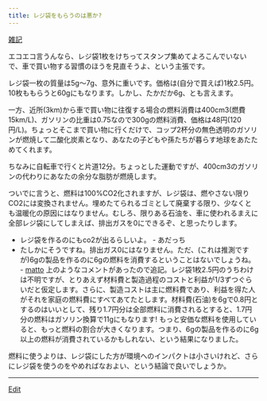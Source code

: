 ```yaml
---
title: レジ袋をもらうのは悪か?
---
```

[雑記](/雑記)

エコエコ言うんなら、レジ袋1枚をけちってスタンプ集めてよろこんでいないで、車で買い物する習慣のほうを見直そうよ、という主張です。



レジ袋一枚の質量は5g〜7g、意外に重いです。価格は(自分で買えば)1枚2.5円。10枚ももらうと60gにもなります。しかし、たかだか6g、とも言えます。



一方、近所(3km)から車で買い物に往復する場合の燃料消費は400cm3(燃費15km/L)、ガソリンの比重は0.75なので300gの燃料消費、価格は48円(120円/L)。ちょっとそこまで買い物に行くだけで、コップ2杯分の無色透明のガソリンが燃焼して二酸化炭素となり、あなたの子どもや孫たちが暮らす地球をあたためてくれます。



ちなみに自転車で行くと片道12分。ちょっとした運動ですが、400cm3のガソリンの代わりにあなたの余分な脂肪が燃焼します。



ついでに言うと、燃料は100%CO2化されますが、レジ袋は、燃やさない限りCO2には変換されません。埋めたてられるゴミとして廃棄する限り、少なくとも温暖化の原因にはなりません。むしろ、限りある石油を、車に使われるまえに全部レジ袋にしてしまえば、排出ガスを0にできるぞ、と思ったりします。

* レジ袋を作るのにもco2が出るらしいよ。 - あだっち 
* たしかにそうですね。排出ガス0にはなりません。ただ、(これは推測ですが)6gの製品を作るのに6gの燃料を消費するということはないでしょうね。 - [matto](/matto) 
上のようなコメントがあったので追記。レジ袋1枚2.5円のうちわけは不明ですが、とりあえず材料費と製造過程のコストと利益が1/3ずつぐらいだと仮定します。さらに、製造コストは主に燃料費であり、利益を得た人がそれを家庭の燃料費にすべてあてたとします。材料費(石油)を6gで0.8円とするのはいいとして、残り1.7円分は全部燃料に消費されるとすると、1.7円分の燃料はガソリン換算で11gにもなります! もっと安価な燃料を使用していると、もっと燃料の割合が大きくなります。つまり、6gの製品を作るのに6g以上の燃料が消費されているかもしれない、という結果になりました。

燃料に使うよりは、レジ袋にした方が環境へのインパクトは小さいけれど、さらにレジ袋を使うのをやめればなおよい、という結論で良いでしょうか。

<!--  -->


----

[Edit](https://github.com/vitroid/vitroid.github.io/edit/master/MD/レジ袋をもらうのは悪か?.md)

